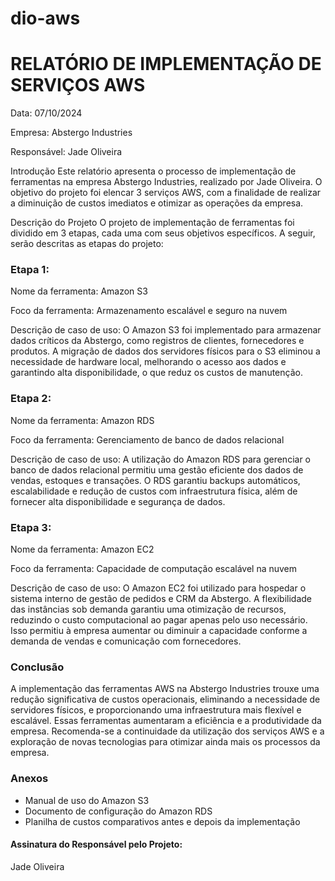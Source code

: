 # dio-aws


# RELATÓRIO DE IMPLEMENTAÇÃO DE SERVIÇOS AWS



 Data: 07/10/2024

Empresa: Abstergo Industries

Responsável: Jade Oliveira

Introdução
Este relatório apresenta o processo de implementação de ferramentas na empresa Abstergo Industries, realizado por Jade Oliveira. O objetivo do projeto foi elencar 3 serviços AWS, com a finalidade de realizar a diminuição de custos imediatos e otimizar as operações da empresa.

Descrição do Projeto
O projeto de implementação de ferramentas foi dividido em 3 etapas, cada uma com seus objetivos específicos. A seguir, serão descritas as etapas do projeto:

### Etapa 1:

Nome da ferramenta: Amazon S3

Foco da ferramenta: Armazenamento escalável e seguro na nuvem

Descrição de caso de uso: O Amazon S3 foi implementado para armazenar dados críticos da Abstergo, como registros de clientes, fornecedores e produtos. A migração de dados dos servidores físicos para o S3 eliminou a necessidade de hardware local, melhorando o acesso aos dados e garantindo alta disponibilidade, o que reduz os custos de manutenção.

### Etapa 2:

Nome da ferramenta: Amazon RDS

Foco da ferramenta: Gerenciamento de banco de dados relacional

Descrição de caso de uso: A utilização do Amazon RDS para gerenciar o banco de dados relacional permitiu uma gestão eficiente dos dados de vendas, estoques e transações. O RDS garantiu backups automáticos, escalabilidade e redução de custos com infraestrutura física, além de fornecer alta disponibilidade e segurança de dados.

### Etapa 3:

Nome da ferramenta: Amazon EC2

Foco da ferramenta: Capacidade de computação escalável na nuvem

Descrição de caso de uso: O Amazon EC2 foi utilizado para hospedar o sistema interno de gestão de pedidos e CRM da Abstergo. A flexibilidade das instâncias sob demanda garantiu uma otimização de recursos, reduzindo o custo computacional ao pagar apenas pelo uso necessário. Isso permitiu à empresa aumentar ou diminuir a capacidade conforme a demanda de vendas e comunicação com fornecedores.

### Conclusão

A implementação das ferramentas AWS na Abstergo Industries trouxe uma redução significativa de custos operacionais, eliminando a necessidade de servidores físicos, e proporcionando uma infraestrutura mais flexível e escalável. Essas ferramentas aumentaram a eficiência e a produtividade da empresa. Recomenda-se a continuidade da utilização dos serviços AWS e a exploração de novas tecnologias para otimizar ainda mais os processos da empresa.

### Anexos

* Manual de uso do Amazon S3
* Documento de configuração do Amazon RDS
* Planilha de custos comparativos antes e depois da implementação

#### Assinatura do Responsável pelo Projeto:

Jade Oliveira

